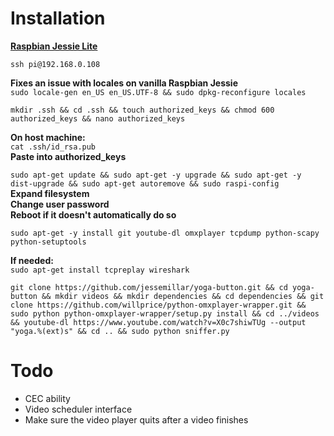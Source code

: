 # Installation
**[Raspbian Jessie Lite](https://www.raspberrypi.org/downloads/raspbian/)**  

`ssh pi@192.168.0.108`  

**Fixes an issue with locales on vanilla Raspbian Jessie**  
`sudo locale-gen en_US en_US.UTF-8 && sudo dpkg-reconfigure locales`  

`mkdir .ssh && cd .ssh && touch authorized_keys && chmod 600 authorized_keys && nano authorized_keys`

**On host machine:**  
`cat .ssh/id_rsa.pub`  
**Paste into authorized_keys**

`sudo apt-get update && sudo apt-get -y upgrade && sudo apt-get -y dist-upgrade && sudo apt-get autoremove && sudo raspi-config`  
**Expand filesystem**  
**Change user password**  
**Reboot if it doesn't automatically do so**  

`sudo apt-get -y install git youtube-dl omxplayer tcpdump python-scapy python-setuptools`

**If needed:**  
`sudo apt-get install tcpreplay wireshark`

`git clone https://github.com/jessemillar/yoga-button.git && cd yoga-button && mkdir videos && mkdir dependencies && cd dependencies && git clone https://github.com/willprice/python-omxplayer-wrapper.git && sudo python python-omxplayer-wrapper/setup.py install && cd ../videos && youtube-dl https://www.youtube.com/watch?v=X0c7shiwTUg --output "yoga.%(ext)s" && cd .. && sudo python sniffer.py`

# Todo
- CEC ability
- Video scheduler interface
- Make sure the video player quits after a video finishes
